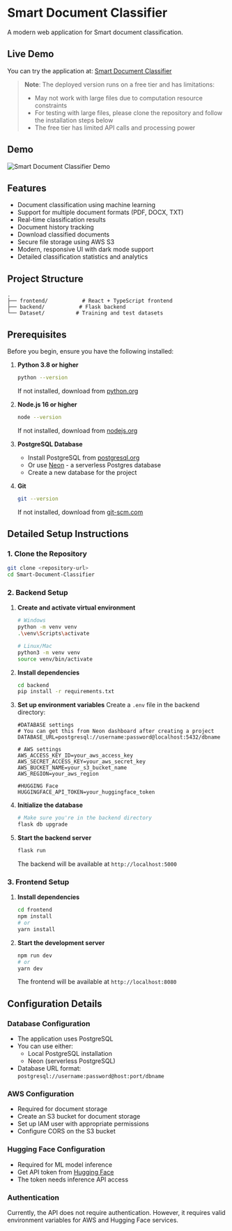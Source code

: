 # Smart Document Classifier

A modern web application for Smart document classification.

## Live Demo

You can try the application at: [Smart Document Classifier](https://smart-document-classifier-5c6xty9yw-jayanthreddys-projects.vercel.app/)

> **Note**: The deployed version runs on a free tier and has limitations:
> - May not work with large files due to computation resource constraints
> - For testing with large files, please clone the repository and follow the installation steps below
> - The free tier has limited API calls and processing power


## Demo

![Smart Document Classifier Demo](working.gif)


## Features

- Document classification using machine learning
- Support for multiple document formats (PDF, DOCX, TXT)
- Real-time classification results
- Document history tracking
- Download classified documents
- Secure file storage using AWS S3
- Modern, responsive UI with dark mode support
- Detailed classification statistics and analytics


## Project Structure

```
.
├── frontend/           # React + TypeScript frontend
├── backend/           # Flask backend
└── Dataset/          # Training and test datasets
```


## Prerequisites

Before you begin, ensure you have the following installed:

1. **Python 3.8 or higher**
   ```bash
   python --version
   ```
   If not installed, download from [python.org](https://python.org)

2. **Node.js 16 or higher**
   ```bash
   node --version
   ```
   If not installed, download from [nodejs.org](https://nodejs.org)

3. **PostgreSQL Database**
   - Install PostgreSQL from [postgresql.org](https://postgresql.org)
   - Or use [Neon](https://neon.tech) - a serverless Postgres database
   - Create a new database for the project

4. **Git**
   ```bash
   git --version
   ```
   If not installed, download from [git-scm.com](https://git-scm.com)

## Detailed Setup Instructions

### 1. Clone the Repository

```bash
git clone <repository-url>
cd Smart-Document-Classifier
```

### 2. Backend Setup

1. **Create and activate virtual environment**
   ```bash
   # Windows
   python -m venv venv
   .\venv\Scripts\activate

   # Linux/Mac
   python3 -m venv venv
   source venv/bin/activate
   ```

2. **Install dependencies**
   ```bash
   cd backend
   pip install -r requirements.txt
   ```

3. **Set up environment variables**
   Create a `.env` file in the backend directory:
   ```
   #DATABASE settings
   # You can get this from Neon dashboard after creating a project
   DATABASE_URL=postgresql://username:password@localhost:5432/dbname

   # AWS settings
   AWS_ACCESS_KEY_ID=your_aws_access_key
   AWS_SECRET_ACCESS_KEY=your_aws_secret_key
   AWS_BUCKET_NAME=your_s3_bucket_name
   AWS_REGION=your_aws_region

   #HUGGING Face
   HUGGINGFACE_API_TOKEN=your_huggingface_token
   ```

4. **Initialize the database**
   ```bash
   # Make sure you're in the backend directory
   flask db upgrade
   ```

5. **Start the backend server**
   ```bash
   flask run
   ```
   The backend will be available at `http://localhost:5000`

### 3. Frontend Setup

1. **Install dependencies**
   ```bash
   cd frontend
   npm install
   # or
   yarn install
   ```

2. **Start the development server**
   ```bash
   npm run dev
   # or
   yarn dev
   ```
   The frontend will be available at `http://localhost:8080`

## Configuration Details

### Database Configuration
- The application uses PostgreSQL
- You can use either:
  - Local PostgreSQL installation
  - Neon (serverless PostgreSQL)
- Database URL format: `postgresql://username:password@host:port/dbname`

### AWS Configuration
- Required for document storage
- Create an S3 bucket for document storage
- Set up IAM user with appropriate permissions
- Configure CORS on the S3 bucket

### Hugging Face Configuration
- Required for ML model inference
- Get API token from [Hugging Face](https://huggingface.co)
- The token needs inference API access


### Authentication
Currently, the API does not require authentication. However, it requires valid environment variables for AWS and Hugging Face services.

